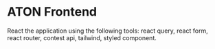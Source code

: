 # ATON Frontend

React the application using the following tools:
react query, react form, react router, contest api, tailwind, styled component.
